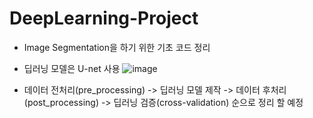 # DeepLearning-Project
- Image Segmentation을 하기 위한 기초 코드 정리
- 딥러닝 모델은 U-net 사용
![image](https://user-images.githubusercontent.com/87791247/220526121-f8b61c52-4997-4b01-aeb0-b0cd70787b35.png)

- 데이터 전처리(pre_processing) -> 딥러닝 모델 제작 -> 데이터 후처리(post_processing) -> 딥러닝 검증(cross-validation) 순으로 정리 할 예정
